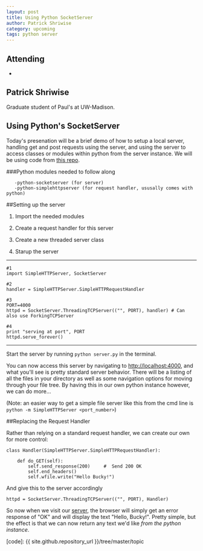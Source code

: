 ```yaml
---
layout: post
title: Using Python SocketServer
author: Patrick Shriwise
category: upcoming
tags: python server 
---
```



## Attending

- 


## Patrick Shriwise

Graduate student of Paul's at UW-Madison.

## Using Python's SocketServer

Today's presenation will be a brief demo of how to setup a local server, handling get and post requests using the server, and using the server to access classes or modules within python from the server instance. We will be using code from [this repo][repo].

###Python modules needed to follow along

       -python-socketserver (for server)
       -python-simplehttpserver (for request handler, ususally comes with python)

##Setting up the server

1. Import the needed modules

2. Create a request handler for this server

3. Create a new threaded server class

4. Starup the server

---
```
#1
import SimpleHTTPServer, SocketServer

#2
handler = SimpleHTTPServer.SimpleHTTPRequestHandler

#3
PORT=4000
httpd = SocketServer.ThreadingTCPServer(("", PORT), handler) # Can also use ForkingTCPServer

#4
print "serving at port", PORT
httpd.serve_forever()
```
---

Start the server by running `python server.py` in the terminal.

You can now access this server by navigating to <http://localhost:4000>, and what you'll see is pretty standard server behavior. There will be a listing of all the files in your directory as well as some navigation options for moving through your file tree. By having this in our own python instance however, we can do more... 

(Note: an easier way to get a simple file server like this from the cmd line is `python -m SimpleHTTPServer <port_number>`)

##Replacing the Request Handler

Rather than relying on a standard request handler, we can create our own for more control:

```
class Handler(SimpleHTTPServer.SimpleHTTPRequestHandler):

    def do_GET(self):
        self.send_response(200)     #  Send 200 OK
        self.end_headers()
        self.wfile.write("Hello Bucky!")
```

And give this to the server accordingly

```
httpd = SocketServer.ThreadingTCPServer(("", PORT), Handler)
```
So now when we visit our [server][server], the browser will simply get an error response of "OK" and will display the text "Hello, Bucky!". Pretty simple, but the effect is that we can now return any text we'd like *from the python instance*.




[server]: https://localhost:4000
[repo]: https://github.com/Pshriwise/thw_server_demo
[code]: {{ site.github.repository_url }}/tree/master/topic

